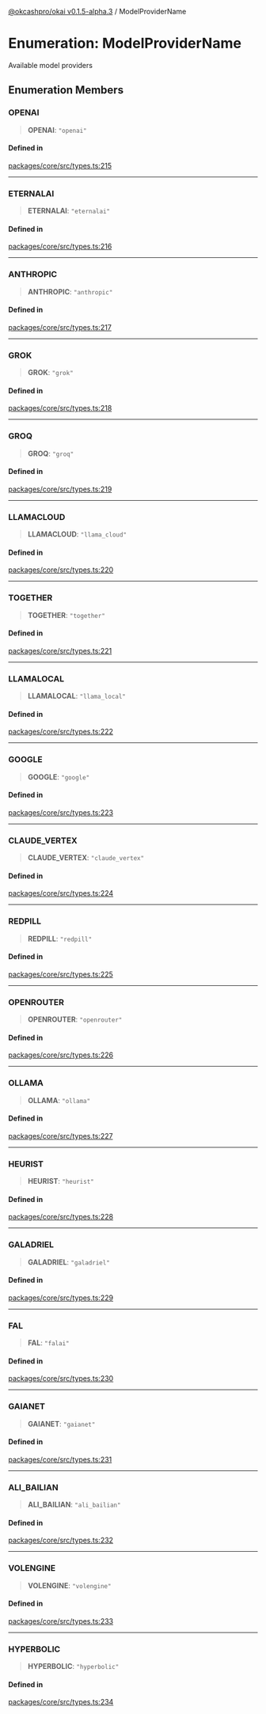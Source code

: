 [@okcashpro/okai v0.1.5-alpha.3](../index.md) / ModelProviderName

# Enumeration: ModelProviderName

Available model providers

## Enumeration Members

### OPENAI

> **OPENAI**: `"openai"`

#### Defined in

[packages/core/src/types.ts:215](https://github.com/okcashpro/okai/blob/main/packages/core/src/types.ts#L215)

***

### ETERNALAI

> **ETERNALAI**: `"eternalai"`

#### Defined in

[packages/core/src/types.ts:216](https://github.com/okcashpro/okai/blob/main/packages/core/src/types.ts#L216)

***

### ANTHROPIC

> **ANTHROPIC**: `"anthropic"`

#### Defined in

[packages/core/src/types.ts:217](https://github.com/okcashpro/okai/blob/main/packages/core/src/types.ts#L217)

***

### GROK

> **GROK**: `"grok"`

#### Defined in

[packages/core/src/types.ts:218](https://github.com/okcashpro/okai/blob/main/packages/core/src/types.ts#L218)

***

### GROQ

> **GROQ**: `"groq"`

#### Defined in

[packages/core/src/types.ts:219](https://github.com/okcashpro/okai/blob/main/packages/core/src/types.ts#L219)

***

### LLAMACLOUD

> **LLAMACLOUD**: `"llama_cloud"`

#### Defined in

[packages/core/src/types.ts:220](https://github.com/okcashpro/okai/blob/main/packages/core/src/types.ts#L220)

***

### TOGETHER

> **TOGETHER**: `"together"`

#### Defined in

[packages/core/src/types.ts:221](https://github.com/okcashpro/okai/blob/main/packages/core/src/types.ts#L221)

***

### LLAMALOCAL

> **LLAMALOCAL**: `"llama_local"`

#### Defined in

[packages/core/src/types.ts:222](https://github.com/okcashpro/okai/blob/main/packages/core/src/types.ts#L222)

***

### GOOGLE

> **GOOGLE**: `"google"`

#### Defined in

[packages/core/src/types.ts:223](https://github.com/okcashpro/okai/blob/main/packages/core/src/types.ts#L223)

***

### CLAUDE\_VERTEX

> **CLAUDE\_VERTEX**: `"claude_vertex"`

#### Defined in

[packages/core/src/types.ts:224](https://github.com/okcashpro/okai/blob/main/packages/core/src/types.ts#L224)

***

### REDPILL

> **REDPILL**: `"redpill"`

#### Defined in

[packages/core/src/types.ts:225](https://github.com/okcashpro/okai/blob/main/packages/core/src/types.ts#L225)

***

### OPENROUTER

> **OPENROUTER**: `"openrouter"`

#### Defined in

[packages/core/src/types.ts:226](https://github.com/okcashpro/okai/blob/main/packages/core/src/types.ts#L226)

***

### OLLAMA

> **OLLAMA**: `"ollama"`

#### Defined in

[packages/core/src/types.ts:227](https://github.com/okcashpro/okai/blob/main/packages/core/src/types.ts#L227)

***

### HEURIST

> **HEURIST**: `"heurist"`

#### Defined in

[packages/core/src/types.ts:228](https://github.com/okcashpro/okai/blob/main/packages/core/src/types.ts#L228)

***

### GALADRIEL

> **GALADRIEL**: `"galadriel"`

#### Defined in

[packages/core/src/types.ts:229](https://github.com/okcashpro/okai/blob/main/packages/core/src/types.ts#L229)

***

### FAL

> **FAL**: `"falai"`

#### Defined in

[packages/core/src/types.ts:230](https://github.com/okcashpro/okai/blob/main/packages/core/src/types.ts#L230)

***

### GAIANET

> **GAIANET**: `"gaianet"`

#### Defined in

[packages/core/src/types.ts:231](https://github.com/okcashpro/okai/blob/main/packages/core/src/types.ts#L231)

***

### ALI\_BAILIAN

> **ALI\_BAILIAN**: `"ali_bailian"`

#### Defined in

[packages/core/src/types.ts:232](https://github.com/okcashpro/okai/blob/main/packages/core/src/types.ts#L232)

***

### VOLENGINE

> **VOLENGINE**: `"volengine"`

#### Defined in

[packages/core/src/types.ts:233](https://github.com/okcashpro/okai/blob/main/packages/core/src/types.ts#L233)

***

### HYPERBOLIC

> **HYPERBOLIC**: `"hyperbolic"`

#### Defined in

[packages/core/src/types.ts:234](https://github.com/okcashpro/okai/blob/main/packages/core/src/types.ts#L234)
